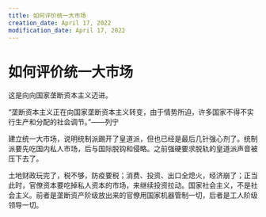 ```yaml
---
title: 如何评价统一大市场
creation_date: April 17, 2022
modification_date: April 17, 2022
---
```



# 如何评价统一大市场

这是向向国家垄断资本主义迈进。

“垄断资本主义正在向国家垄断资本主义转变，由于情势所迫，许多国家不得不实行生产和分配的社会调节。”——列宁

建立统一大市场，说明统制派踢开了皇道派，但也已经是最后几针强心剂了。统制派要先吃国内私人市场，后与国际脱钩和侵略。之前强硬要求脱轨的皇道派声音被压下去了。

土地财政玩完了，税不够，防疫要税；消费、投资、出口全熄火，经济崩了；正当此时，官僚资本要吃掉私人资本的市场，来继续投资拉动。国家社会主义，不是社会主义。前者是垄断资产阶级放出来的官僚用国家机器管制一切，后者是工人阶级领导一切。

